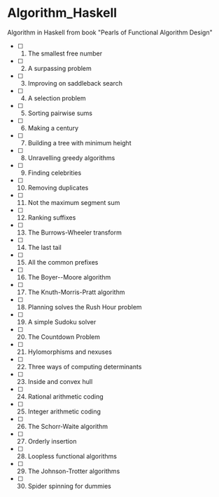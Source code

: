 # Algorithm_Haskell

Algorithm in Haskell from book "Pearls of Functional Algorithm Design"

- [ ] 01. The smallest free number
- [ ] 02. A surpassing problem
- [ ] 03. Improving on saddleback search
- [ ] 04. A selection problem
- [ ] 05. Sorting pairwise sums
- [ ] 06. Making a century
- [ ] 07. Building a tree with minimum height
- [ ] 08. Unravelling greedy algorithms
- [ ] 09. Finding celebrities
- [ ] 10. Removing duplicates
- [ ] 11. Not the maximum segment sum
- [ ] 12. Ranking suffixes
- [ ] 13. The Burrows-Wheeler transform
- [ ] 14. The last tail
- [ ] 15. All the common prefixes
- [ ] 16. The Boyer--Moore algorithm
- [ ] 17. The Knuth-Morris-Pratt algorithm
- [ ] 18. Planning solves the Rush Hour problem
- [ ] 19. A simple Sudoku solver
- [ ] 20. The Countdown Problem
- [ ] 21. Hylomorphisms and nexuses
- [ ] 22. Three ways of computing determinants
- [ ] 23. Inside and convex hull
- [ ] 24. Rational arithmetic coding
- [ ] 25. Integer arithmetic coding
- [ ] 26. The Schorr-Waite algorithm
- [ ] 27. Orderly insertion
- [ ] 28. Loopless functional algorithms
- [ ] 29. The Johnson-Trotter algorithms
- [ ] 30. Spider spinning for dummies